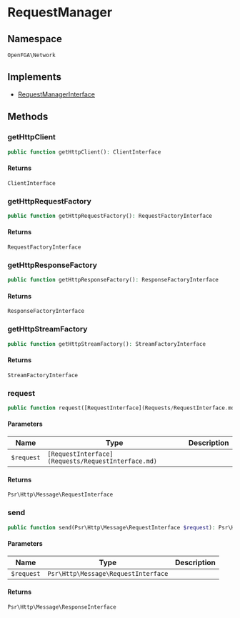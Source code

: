 # RequestManager


## Namespace
`OpenFGA\Network`

## Implements
* [RequestManagerInterface](Network/RequestManagerInterface.md)

## Methods
### getHttpClient

```php
public function getHttpClient(): ClientInterface
```



#### Returns
`ClientInterface` 

### getHttpRequestFactory

```php
public function getHttpRequestFactory(): RequestFactoryInterface
```



#### Returns
`RequestFactoryInterface` 

### getHttpResponseFactory

```php
public function getHttpResponseFactory(): ResponseFactoryInterface
```



#### Returns
`ResponseFactoryInterface` 

### getHttpStreamFactory

```php
public function getHttpStreamFactory(): StreamFactoryInterface
```



#### Returns
`StreamFactoryInterface` 

### request

```php
public function request([RequestInterface](Requests/RequestInterface.md) $request): Psr\Http\Message\RequestInterface
```


#### Parameters
| Name | Type | Description |
|------|------|-------------|
| `$request` | `[RequestInterface](Requests/RequestInterface.md)` |  |

#### Returns
`Psr\Http\Message\RequestInterface` 

### send

```php
public function send(Psr\Http\Message\RequestInterface $request): Psr\Http\Message\ResponseInterface
```


#### Parameters
| Name | Type | Description |
|------|------|-------------|
| `$request` | `Psr\Http\Message\RequestInterface` |  |

#### Returns
`Psr\Http\Message\ResponseInterface` 

